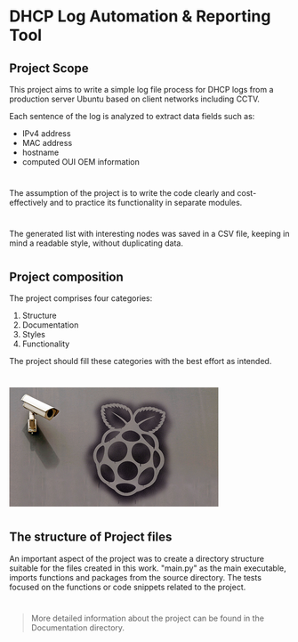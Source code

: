 # DHCP Log Automation & Reporting Tool #
## Project Scope ##

This project aims to write a simple log file process for DHCP logs from a production server Ubuntu based on client networks including CCTV.

Each sentence of the log is analyzed to extract data fields such as:
- IPv4 address
- MAC address
- hostname
- computed OUI OEM information
#
The assumption of the project is to write the code clearly and cost-effectively and to practice its functionality in separate modules.
#
The generated list with interesting nodes was saved in a CSV file, keeping in mind a readable style, without duplicating data.
#
## Project composition ##
The project comprises four categories:
1.  Structure
2.  Documentation
3.  Styles
4.  Functionality

The project should fill these categories with the best effort as intended.
#
![img.png](device.png)
#
## The structure of Project files ##
An important aspect of the project was to create a directory structure suitable for the files created in this work. "main.py" as the main executable, imports functions and packages from the source directory. The tests focused on the functions or code snippets related to the project.
#
>More detailed information about the project can be found in the Documentation directory.
#
